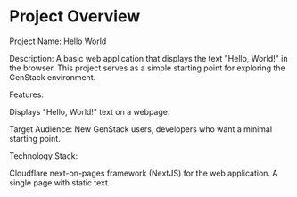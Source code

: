 # Project Overview

Project Name: Hello World

Description: A basic web application that displays the text "Hello, World!" in the browser. This project serves as a simple starting point for exploring the GenStack environment.

Features:

Displays "Hello, World!" text on a webpage.

Target Audience: New GenStack users, developers who want a minimal starting point.

Technology Stack:

Cloudflare next-on-pages framework (NextJS) for the web application. A single page with static text.